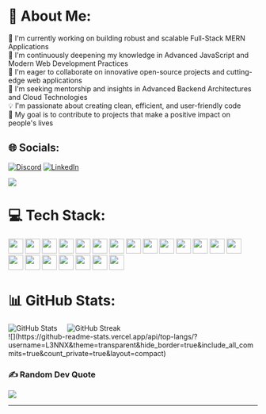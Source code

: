 # 💫 About Me:
🔭 I'm currently working on building robust and scalable Full-Stack MERN Applications </br>
🌱 I'm continuously deepening my knowledge in Advanced JavaScript and Modern Web Development Practices</br>
👯 I'm eager to collaborate on innovative open-source projects and cutting-edge web applications</br>
🤝 I'm seeking mentorship and insights in Advanced Backend Architectures and Cloud Technologies</br>
💡 I'm passionate about creating clean, efficient, and user-friendly code</br>
🎯 My goal is to contribute to projects that make a positive impact on people's lives</br>

## 🌐 Socials:
[![Discord](https://img.shields.io/badge/Discord-%237289DA.svg?logo=discord&logoColor=white&style=flat&logoWidth=30&height=30)](https://discord.gg/serenity0497)
[![LinkedIn](https://img.shields.io/badge/LinkedIn-%230077B5.svg?logo=linkedin&logoColor=white&style=flat&logoWidth=30&height=30)](https://linkedin.com/in/gaurav-debnath-716989272/)

[![](https://visitcount.itsvg.in/api?id=L3NNX&icon=10&color=0&style=flat&logoWidth=30&height=30)](https://visitcount.itsvg.in)


# 💻 Tech Stack:
<a href="#"><img src="https://img.shields.io/badge/-%2300599C.svg?style=flat&logo=c&logoColor=white&logoWidth=30" height="30px"></a>
<a href="#"><img src="https://img.shields.io/badge/-%23E34F26.svg?style=flat&logo=html5&logoColor=white&logoWidth=30" height="30px"></a>
<a href="#"><img src="https://img.shields.io/badge/-%23323330.svg?style=flat&logo=javascript&logoColor=%23F7DF1E&logoWidth=30" height="30px"></a>
<a href="#"><img src="https://img.shields.io/badge/-%23000000.svg?style=flat&logo=vercel&logoColor=white&logoWidth=30" height="30px"></a>
<a href="#"><img src="https://img.shields.io/badge/-%238511FA.svg?style=flat&logo=bootstrap&logoColor=white&logoWidth=30" height="30px"></a>
<a href="#"><img src="https://img.shields.io/badge/-%23404d59.svg?style=flat&logo=express&logoColor=%2361DAFB&logoWidth=30" height="30px"></a>
<a href="#"><img src="https://img.shields.io/badge/-%230081CB.svg?style=flat&logo=mui&logoColor=white&logoWidth=30" height="30px"></a>
<a href="#"><img src="https://img.shields.io/badge/-%23CB3837.svg?style=flat&logo=npm&logoColor=white&logoWidth=30" height="30px"></a>
<a href="#"><img src="https://img.shields.io/badge/-%2320232a.svg?style=flat&logo=react&logoColor=%2361DAFB&logoWidth=30" height="30px"></a>
<a href="#"><img src="https://img.shields.io/badge/-%23646CFF.svg?style=flat&logo=vite&logoColor=white&logoWidth=30" height="30px"></a>
<a href="#"><img src="https://img.shields.io/badge/-6DA55F?style=flat&logo=node.js&logoColor=white&logoWidth=30" height="30px"></a>
<a href="#"><img src="https://img.shields.io/badge/-38B2AC.svg?style=flat&logo=tailwind-css&logoColor=white&logoWidth=30" height="30px"></a>
<a href="#"><img src="https://img.shields.io/badge/-%234ea94b.svg?style=flat&logo=mongodb&logoColor=white&logoWidth=30" height="30px"></a>
<a href="#"><img src="https://img.shields.io/badge/-4479A1.svg?style=flat&logo=mysql&logoColor=white&logoWidth=30" height="30px"></a>
<a href="#"><img src="https://img.shields.io/badge/-F05033.svg?style=flat&logo=git&logoColor=white&logoWidth=30" height="30px"></a>
<a href="#"><img src="https://img.shields.io/badge/-%23121011.svg?style=flat&logo=github&logoColor=white&logoWidth=30" height="30px"></a>
<a href="#"><img src="https://img.shields.io/badge/-161618.svg?style=flat&logo=radix-ui&logoColor=white&logoWidth=30" height="30px"></a>
<a href="#"><img src="https://img.shields.io/badge/-EC5990.svg?style=flat&logo=reacthookform&logoColor=white&logoWidth=30" height="30px"></a>
<a href="#"><img src="https://img.shields.io/badge/-FF4154?style=flat&logo=react%20query&logoColor=white&logoWidth=30" height="30px"></a>
<a href="#"><img src="https://img.shields.io/badge/-4a4a4a.svg?style=flat&logo=pnpm&logoColor=f69220&logoWidth=30" height="30px"></a>
<a href="#"><img src="https://img.shields.io/badge/-%23B4CA65.svg?style=flat&logo=ejs&logoColor=black&logoWidth=30" height="30px"></a>



# 📊 GitHub Stats:
<div style="display: flex; flex-wrap: wrap; gap: 20px;">
  <img src="https://github-readme-stats.vercel.app/api?username=L3NNX&theme=transparent&hide_border=true&include_all_commits=true&count_private=true" alt="GitHub Stats">
  <img src="https://github-readme-streak-stats.herokuapp.com/?user=L3NNX&theme=transparent&hide_border=true" alt="GitHub Streak">
</div>
![](https://github-readme-stats.vercel.app/api/top-langs/?username=L3NNX&theme=transparent&hide_border=true&include_all_commits=true&count_private=true&layout=compact)


### ✍️ Random Dev Quote
![](https://quotes-github-readme.vercel.app/api?type=vetical&theme=tokyonight)

---

